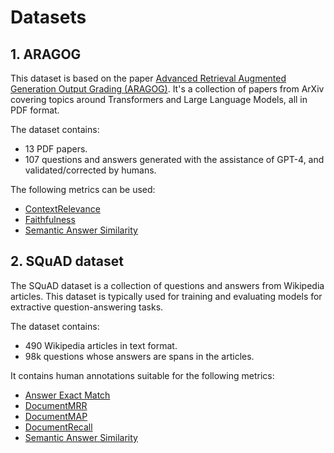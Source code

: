 # Datasets

## 1. ARAGOG

This dataset is based on the paper [Advanced Retrieval Augmented Generation Output Grading (ARAGOG)](https://arxiv.org/pdf/2404.01037). It's a collection of papers from ArXiv covering topics around Transformers and Large Language Models, all in PDF format. 

The dataset contains:
- 13 PDF papers.
- 107 questions and answers generated with the assistance of GPT-4, and validated/corrected by humans.

The following metrics can be used:
- [ContextRelevance](https://docs.haystack.deepset.ai/docs/contextrelevanceevaluator)
- [Faithfulness](https://docs.haystack.deepset.ai/docs/faithfulnessevaluator)
- [Semantic Answer Similarity](https://docs.haystack.deepset.ai/docs/sasevaluator)



## 2. SQuAD dataset 

The SQuAD dataset is a collection of questions and answers from Wikipedia articles. This dataset is typically used for training and evaluating models for extractive question-answering tasks.

The dataset contains:
- 490 Wikipedia articles in text format.
- 98k questions whose answers are spans in the articles.

It contains human annotations suitable for the following metrics:
- [Answer Exact Match](https://docs.haystack.deepset.ai/docs/answerexactmatchevaluator)
- [DocumentMRR](https://docs.haystack.deepset.ai/docs/documentmrrevaluator)
- [DocumentMAP](https://docs.haystack.deepset.ai/docs/documentmapevaluator)
- [DocumentRecall](https://docs.haystack.deepset.ai/docs/documentrecallevaluator)
- [Semantic Answer Similarity](https://docs.haystack.deepset.ai/docs/sasevaluator)
